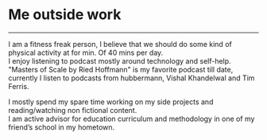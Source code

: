 # Me outside work

---
  
I am a fitness freak person, I believe that we should do some kind of physical activity at for min. Of 40 mins per day.  
I enjoy listening to podcast mostly around technology and self-help. "Masters of Scale by Ried Hoffmann" is my favorite podcast till date,  
currently I listen to podcasts from hubbermann, Vishal Khandelwal and Tim Ferris.  
  
I mostly spend my spare time working on my side projects and reading/watching non fictional content.  
I am active advisor for education curriculum and methodology in one of my friend’s school in my hometown.  
